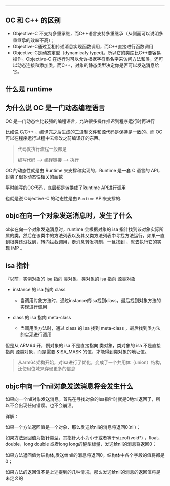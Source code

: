

-----


## OC 和 C++ 的区别

- Objective-C 不支持多重承继，而C++语言支持多重继承（从侧面可以说明多重继承的效率不高）；
- Objective-C通过互相传递消息实现函数调用，而C++直接进行函数调用
- Objective-C是动态定型（dynamicaly typed)。所以它的类库比C++要容易操作。Objective-C 在运行时可以允许根据字符串名字来访问方法和类，还可以动态连接和添加类。而C++，对象的静态类型决定你是否可以发送消息给它。


## 什么是 runtime
## 为什么说 OC 是一门动态编程语言 

OC 是一门动态性比较强的编程语言，允许很多操作推迟到程序运行时再进行

比如说 C/C++ ，编译完之后生成的二进制文件和源代码是保持是一致的。而 OC 可以在程序运行过程中去修改之前编译好的东西。

> 代码就执行流程一般都是
>
> 编写代码 --> 编译链接 --> 执行

OC 的动态性就是由 Runtime 来支撑和实现的，Runtime 是一套 C 语言的 API，封装了很多动态性相关的函数

平时编写的OC代码，底层都是转换成了Runtime API进行调用

也就是说 Objective-C 的动态性是由 `Runtime` API来支撑的.

## objc在向一个对象发送消息时，发生了什么

objc在向一个对象发送消息时，runtime 会根据对象的 isa 指针找到该对象实际所属的类，然后在该类中的方法列表以及其父类方法列表中寻找方法运行，如果一直到根类还没找到，转向拦截调用，走消息转发机制，一旦找到 ，就去执行它的实现 IMP 。

## isa 指针

『以前」实例对象的 isa 指向 类对象，类对象的 isa 指向 源类对象

- instance 的 isa 指向 class
  - 当调用对象方法时，通过instance的isa找到class，最后找到对象方法的实现进行调用

- class 的 isa 指向 meta-class
  - 当调用类方法时，通过 class 的 isa 找到 meta-class ，最后找到类方法的实现进行调用

但是从 ARM64 开，例对象的 isa 不是直接指向 类对象，类对象的 isa 不是直接指向 源类对象，而是需要 &ISA_MASK  的值，才能得到类对象的地址值。

> 从arm64架构开始，对isa进行了优化，变成了一个共用体（union）结构，还使用位域来存储更多的信息

## objc中向一个nil对象发送消息将会发生什么

如果向一个nil对象发送消息，首先在寻找对象的isa指针时就是0地址返回了，所以不会出现任何错误。也不会崩溃。

详解：

如果一个方法返回值是一个对象，那么发送给nil的消息将返回0(nil)；

如果方法返回值为指针类型，其指针大小为小于或者等于sizeof(void*) ，float，double，long double 或者long long的整型标量，发送给nil的消息将返回0；

如果方法返回值为结构体,发送给nil的消息将返回0。结构体中各个字段的值将都是0；

如果方法的返回值不是上述提到的几种情况，那么发送给nil的消息的返回值将是未定义的


